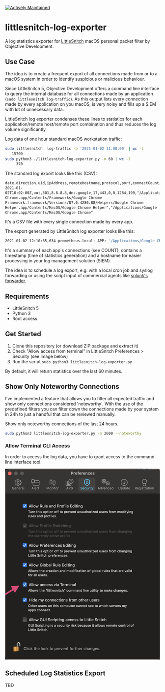 [![Actively Maintained](https://img.shields.io/badge/Maintenance%20Level-Actively%20Maintained-green.svg)](https://gist.github.com/cheerfulstoic/d107229326a01ff0f333a1d3476e068d)

# littlesnitch-log-exporter

A log statistics exporter for [LittleSnitch](https://www.obdev.at/products/littlesnitch/index.html) macOS personal packet filter by Objective Development.

## Use Case

The idea is to create a frequent export of all connections made from or to a macOS system in order to identify suspicious or malicious behaviour. 

Since LittleSnitch 5, Objective Development offers a command line interface to query the internal database for all connections made by an application (`sudo littlesnitch log-traffic`). As this output lists every connection made by every application on you macOS, is very noisy and fills up a SIEM with lot of unnecessary data.

LittleSnitch log exporter condenses these lines to statistics for each application/remote host/remote port combination and thus reduces the log volume significantly. 

Log data of one hour standard macOS workstation traffic:

```bash
sudo littlesnitch  log-traffic -b '2021-01-02 11:00:00' | wc -l
   15709
sudo python3 ./littlesnitch-log-exporter.py -m 60 | wc -l
     370
```

The standard log export looks like this (CSV):

```csv
date,direction,uid,ipAddress,remoteHostname,protocol,port,connectCount,denyCount,byteCountIn,byteCountOut,connectingExecutable,parentAppExecutable
2021-01-02T10:02:00Z,out,501,8.8.8.8,dns.google,17,443,0,0,1284,199,"/Applications/Google Chrome.app/Contents/Frameworks/Google Chrome Framework.framework/Versions/87.0.4280.88/Helpers/Google Chrome Helper.app/Contents/MacOS/Google Chrome Helper","/Applications/Google Chrome.app/Contents/MacOS/Google Chrome"
```

It's a CSV file with every single connection made by every app.

The export generated by LittleSnitch log exporter looks like this:

```bash
2021-01-02 12:10:35,634 prometheus.local: APP: '/Applications/Google Chrome.app/Contents/Frameworks/Google Chrome Framework.framework/Versions/87.0.4280.88/Helpers/Google Chrome Helper.app/Contents/MacOS/Google Chrome Helper' DIRECTION: OUT IP: 8.8.8.8 HOST: 'dns.google' PORT: 53 ACTION: ALLOWED COUNT: 255
```

It's a summary of each app's connections (see COUNT), contains a timestamp (time of statistics generation) and a hostname for easier processing in your log management solution (SIEM).

The idea is to schedule a log export, e.g. with a local cron job and syslog forwarding or using the script input of commercial agents like [splunk's forwarder](https://docs.splunk.com/Documentation/Splunk/latest/Admin/inputsconf#Scripted_Input:).

## Requirements

- LittleSnitch 5
- Python 3
- Root access

## Get Started

1. Clone this repository (or download ZIP package and extract it)
2. Check "Allow access from terminal" in LittleSnitch Preferences > Security (see image below)
3. Run the script `sudo python3 littlesnitch-log-exporter.py`

By default, it will return statistics over the last 60 minutes.

## Show Only Noteworthy Connections

I've implemented a feature that allows you to filter all expected traffic and show only connections considered 'noteworthy'. With the use of the predefined filters you can filter down the connections made by your system in 24h to just a handful that can be reviewed manually.

Show only noteworthy connections of the last 24 hours.

```bash
sudo python3 littlesnitch-log-exporter.py -m 3600 --noteworthy
```


### Allow Terminal CLI Access

In order to access the log data, you have to grant access to the command line interface tool. 

![Screen 1](./images/setup1.png)

## Scheduled Log Statistics Export

TBD
